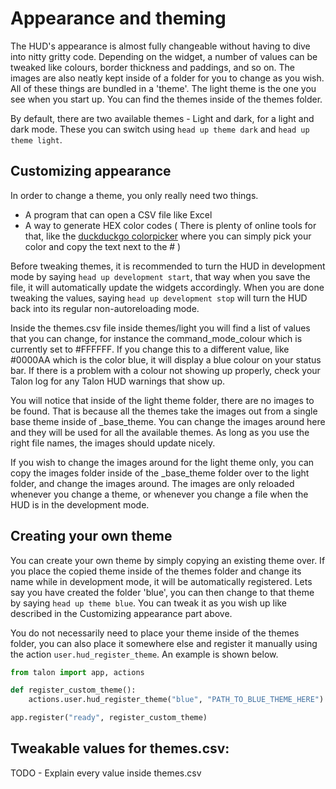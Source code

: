 # Appearance and theming

The HUD's appearance is almost fully changeable without having to dive into nitty gritty code. Depending on the widget, a number of values can be tweaked like colours, border thickness and paddings, and so on. The images are also neatly kept inside of a folder for you to change as you wish. 
All of these things are bundled in a 'theme'. The light theme is the one you see when you start up. You can find the themes inside of the themes folder.

By default, there are two available themes - Light and dark, for a light and dark mode. These you can switch using `head up theme dark` and `head up theme light`.

## Customizing appearance

In order to change a theme, you only really need two things.
- A program that can open a CSV file like Excel
- A way to generate HEX color codes ( There is plenty of online tools for that, like the [duckduckgo colorpicker](https://duckduckgo.com/?q=color+picker&t=h_&ia=answer) where you can simply pick your color and copy the text next to the # )

Before tweaking themes, it is recommended to turn the HUD in development mode by saying `head up development start`, that way when you save the file, it will automatically update the widgets accordingly. When you are done tweaking the values, saying `head up development stop` will turn the HUD back into its regular non-autoreloading mode.

Inside the themes.csv file inside themes/light you will find a list of values that you can change, for instance the command_mode_colour which is currently set to #FFFFFF. If you change this to a different value, like #0000AA which is the color blue, it will display a blue colour on your status bar. If there is a problem with a colour not showing up properly, check your Talon log for any Talon HUD warnings that show up.  

You will notice that inside of the light theme folder, there are no images to be found. That is because all the themes take the images out from a single base theme inside of _base_theme. You can change the images around here and they will be used for all the available themes. As long as you use the right file names, the images should update nicely.

If you wish to change the images around for the light theme only, you can copy the images folder inside of the _base_theme folder over to the light folder, and change the images around. The images are only reloaded whenever you change a theme, or whenever you change a file when the HUD is in the development mode.

## Creating your own theme

You can create your own theme by simply copying an existing theme over. If you place the copied theme inside of the themes folder and change its name while in development mode, it will be automatically registered. Lets say you have created the folder 'blue', you can then change to that theme by saying `head up theme blue`. You can tweak it as you wish up like described in the Customizing appearance part above.

You do not necessarily need to place your theme inside of the themes folder, you can also place it somewhere else and register it manually using the action `user.hud_register_theme`. An example is shown below.

```python
from talon import app, actions

def register_custom_theme():
    actions.user.hud_register_theme("blue", "PATH_TO_BLUE_THEME_HERE")

app.register("ready", register_custom_theme)
```

## Tweakable values for themes.csv:

TODO - Explain every value inside themes.csv